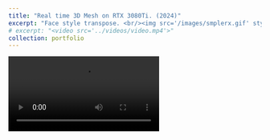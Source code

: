 ```yaml
---
title: "Real time 3D Mesh on RTX 3080Ti. (2024)"
excerpt: "Face style transpose. <br/><img src='/images/smplerx.gif' style='max-width: 500px;'>"
# excerpt: "<video src='../videos/video.mp4'>"
collection: portfolio
---
```


<video src="/videos/smplerx.mp4" controls style="max-width: 700px;">
  Your browser does not support the video tag.
</video>